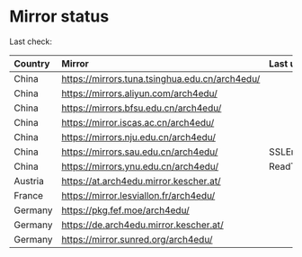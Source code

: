 <script src="./time.js"></script>
# Mirror status
Last check: <script type="text/javascript">localize(1686676543.041845);</script>

|Country|Mirror|Last update|
|:------|:-----|:----------|
|China|https://mirrors.tuna.tsinghua.edu.cn/arch4edu/|<script type="text/javascript">localize(1686637897);</script>|
|China|https://mirrors.aliyun.com/arch4edu/|<script type="text/javascript">localize(1686551739);</script>|
|China|https://mirrors.bfsu.edu.cn/arch4edu/|<script type="text/javascript">localize(1686637897);</script>|
|China|https://mirror.iscas.ac.cn/arch4edu/|<script type="text/javascript">localize(1686594663);</script>|
|China|https://mirrors.nju.edu.cn/arch4edu/|<script type="text/javascript">localize(1686594663);</script>|
|China|https://mirrors.sau.edu.cn/arch4edu/|SSLError|
|China|https://mirrors.ynu.edu.cn/arch4edu/|ReadTimeout|
|Austria|https://at.arch4edu.mirror.kescher.at/|<script type="text/javascript">localize(1686637897);</script>|
|France|https://mirror.lesviallon.fr/arch4edu/|<script type="text/javascript">localize(1686637897);</script>|
|Germany|https://pkg.fef.moe/arch4edu/|<script type="text/javascript">localize(1686637897);</script>|
|Germany|https://de.arch4edu.mirror.kescher.at/|<script type="text/javascript">localize(1686637897);</script>|
|Germany|https://mirror.sunred.org/arch4edu/|<script type="text/javascript">localize(1686637897);</script>|

<script src="./tablefilter/tablefilter.js"></script>
<script src="./table.js"></script>